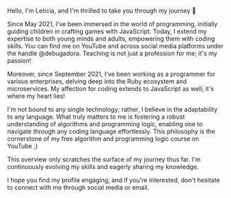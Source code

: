 Hello, I'm Leticia, and I'm thrilled to take you through my journey 👋

Since May 2021, I've been immersed in the world of programming, initially guiding children in crafting games with JavaScript. Today, I extend my expertise to both young minds and adults, empowering them with coding skills. You can find me on YouTube and across social media platforms under the handle @debugadora. Teaching is not just a profession for me; it's my passion!

Moreover, since September 2021, I've been working as a programmer for various enterprises, delving deep into the Ruby ecosystem and microservices. My affection for coding extends to JavaScript as well; it's where my heart lies!

I'm not bound to any single technology; rather, I believe in the adaptability to any language. What truly matters to me is fostering a robust understanding of algorithms and programming logic, enabling one to navigate through any coding language effortlessly. This philosophy is the cornerstone of my free algorithm and programming logic course on YouTube ;)

This overview only scratches the surface of my journey thus far. I'm continuously evolving my skills and eagerly sharing my knowledge.

I hope you find my profile engaging, and if you're interested, don't hesitate to connect with me through social media or email.
